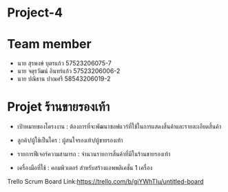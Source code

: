 # Project-4
# Team member
- นาย สุรพงษ์ บุตรแก้ว    57523206075-7
- นาย จตุรวัฒน์ อินทร์แก้ว  57523206006-2
- นาย ปณิธาน ปาณศรี    58543206019-2

# Projet ร้านขายรองเท้า
 - เป้าหมายของโครงงาน :
     ต้องการที่จะพัฒนาซอฟแวร์ที่ใช้ในการแสดงสิ้นค้าและรายละเอียดสิ้นค้า
 
 - ลูกค้า/ผู้ใช้เป็นใคร :
     ผู้สนใจรองเท้า/ผู้ขายรองเท้า
     
 - รายการฟีเจอร์ความสามารถ :
     จำนวนรายการสิ้นค้าที่มีในร้านขายรองเท้า
     
 - เครื่องมือที่ใช้ : 
     คอมพิวเตอร์ สำหรับสร้างแอพพลิเคชั่น 1 เครื่อง 
  


Trello Scrum Board Link:https://trello.com/b/giYWhTIu/untitled-board
